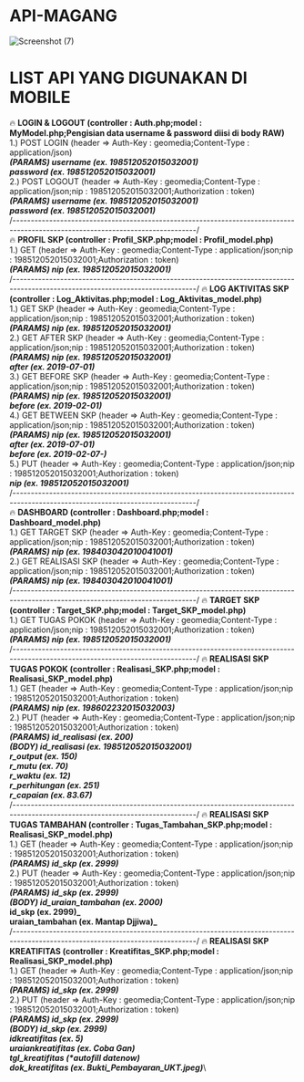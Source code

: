 # API-MAGANG
![Screenshot (7)](https://user-images.githubusercontent.com/42866630/60865678-bb010380-a250-11e9-9cf1-a1ff3eb7de5e.png)
# LIST API YANG DIGUNAKAN DI MOBILE
🔥 **LOGIN & LOGOUT (controller : Auth.php;model : MyModel.php;Pengisian data username & password diisi di body RAW)**\
1.) POST LOGIN (header => Auth-Key : geomedia;Content-Type : application/json)\
**_(PARAMS)  username (ex. 198512052015032001)_**\
             **_password (ex. 198512052015032001)_**\
2.) POST LOGOUT (header => Auth-Key : geomedia;Content-Type : application/json;nip : 198512052015032001;Authorization : token)\
**_(PARAMS)  username (ex. 198512052015032001)_**\
             **_password (ex. 198512052015032001)_**\
/--------------------------------------------------------------------------------------------------------------------------------/    
🔥 **PROFIL SKP (controller : Profil_SKP.php;model : Profil_model.php)**\
1.) GET (header => Auth-Key : geomedia;Content-Type : application/json;nip : 198512052015032001;Authorization : token)\
**_(PARAMS)  nip (ex. 198512052015032001)_**\
/--------------------------------------------------------------------------------------------------------------------------------/
🔥 **LOG AKTIVITAS SKP (controller : Log_Aktivitas.php;model : Log_Aktivitas_model.php)**\
1.) GET SKP (header => Auth-Key : geomedia;Content-Type : application/json;nip : 198512052015032001;Authorization : token)\
**_(PARAMS)  nip (ex. 198512052015032001)_**\
2.) GET AFTER SKP (header => Auth-Key : geomedia;Content-Type : application/json;nip : 198512052015032001;Authorization : token)\
**_(PARAMS)  nip (ex. 198512052015032001)_**\
	     **_after (ex. 2019-07-01)_**\
3.) GET BEFORE SKP (header => Auth-Key : geomedia;Content-Type : application/json;nip : 198512052015032001;Authorization : token)\
**_(PARAMS)  nip (ex. 198512052015032001)_**\
	     **_before (ex. 2019-02-01)_**\
4.) GET BETWEEN SKP (header => Auth-Key : geomedia;Content-Type : application/json;nip : 198512052015032001;Authorization : token)\
**_(PARAMS)  nip (ex. 198512052015032001)_**\
             **_after (ex. 2019-07-01)_**\
 	     **_before (ex. 2019-02-07-)_**\
5.) PUT (header => Auth-Key : geomedia;Content-Type : application/json;nip : 198512052015032001;Authorization : token)\
**_nip (ex. 198512052015032001)_**\
/--------------------------------------------------------------------------------------------------------------------------------/  
🔥 **DASHBOARD (controller : Dashboard.php;model : Dashboard_model.php)**\
1.) GET TARGET SKP (header => Auth-Key : geomedia;Content-Type : application/json;nip : 198512052015032001;Authorization : token)\
**_(PARAMS)  nip (ex. 198403042010041001)_**\
2.) GET REALISASI SKP (header => Auth-Key : geomedia;Content-Type : application/json;nip : 198512052015032001;Authorization : token)\
**_(PARAMS)  nip (ex. 198403042010041001)_**\
/--------------------------------------------------------------------------------------------------------------------------------/ 
🔥 **TARGET SKP (controller : Target_SKP.php;model : Target_SKP_model.php)**\
1.) GET TUGAS POKOK (header => Auth-Key : geomedia;Content-Type : application/json;nip : 198512052015032001;Authorization : token)\
**_(PARAMS)  nip (ex. 198512052015032001)_**\
/--------------------------------------------------------------------------------------------------------------------------------/ 
🔥 **REALISASI SKP TUGAS POKOK (controller : Realisasi_SKP.php;model : Realisasi_SKP_model.php)**\
1.) GET (header => Auth-Key : geomedia;Content-Type : application/json;nip : 198512052015032001;Authorization : token)\
**_(PARAMS)  nip (ex. 198602232015032003)_**\
2.) PUT (header => Auth-Key : geomedia;Content-Type : application/json;nip : 198512052015032001;Authorization : token)\
**_(PARAMS)  id_realisasi (ex. 200)_**\
**_(BODY)    id_realisasi (ex. 198512052015032001)_**\
	     **_r_output (ex. 150)_**\
	     **_r_mutu (ex. 70)_**\
	     **_r_waktu (ex. 12)_**\
	     **_r_perhitungan (ex. 251)_**\
	     **_r_capaian (ex. 83.67)_**\
/--------------------------------------------------------------------------------------------------------------------------------/ 
🔥 **REALISASI SKP TUGAS TAMBAHAN (controller : Tugas_Tambahan_SKP.php;model : Realisasi_SKP_model.php)**\
1.) GET (header => Auth-Key : geomedia;Content-Type : application/json;nip : 198512052015032001;Authorization : token)\
**_(PARAMS)  id_skp (ex. 2999)_**\
2.) PUT (header => Auth-Key : geomedia;Content-Type : application/json;nip : 198512052015032001;Authorization : token)\
**_(PARAMS)  id_skp (ex. 2999)_**\
**_(BODY)    id_uraian_tambahan (ex. 2000)_**\
	     **id_skp (ex. 2999)_**\
	     **uraian_tambahan (ex. Mantap Djjiwa)_**\
/--------------------------------------------------------------------------------------------------------------------------------/ 
🔥 **REALISASI SKP KREATIFITAS (controller : Kreatifitas_SKP.php;model : Realisasi_SKP_model.php)**\
1.) GET (header => Auth-Key : geomedia;Content-Type : application/json;nip : 198512052015032001;Authorization : token)\
**_(PARAMS)  id_skp (ex. 2999)_**\
2.) PUT (header => Auth-Key : geomedia;Content-Type : application/json;nip : 198512052015032001;Authorization : token)\
**_(PARAMS)  id_skp (ex. 2999)_**\
**_(BODY)    id_skp (ex. 2999)_**\
	     **_idkreatifitas (ex. 5)_**\
 	     **_uraiankreatifitas (ex. Coba Gan)_**\
             **_tgl_kreatifitas (*autofill datenow)_**\
	     **_dok_kreatifitas (ex. Bukti_Pembayaran_UKT.jpeg)_**\
			
    
    

